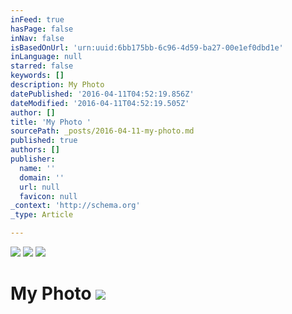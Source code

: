 ```yaml
---
inFeed: true
hasPage: false
inNav: false
isBasedOnUrl: 'urn:uuid:6bb175bb-6c96-4d59-ba27-00e1ef0dbd1e'
inLanguage: null
starred: false
keywords: []
description: My Photo
datePublished: '2016-04-11T04:52:19.856Z'
dateModified: '2016-04-11T04:52:19.505Z'
author: []
title: 'My Photo '
sourcePath: _posts/2016-04-11-my-photo.md
published: true
authors: []
publisher:
  name: ''
  domain: ''
  url: null
  favicon: null
_context: 'http://schema.org'
_type: Article

---
```

![](https://the-grid-user-content.s3-us-west-2.amazonaws.com/07af9c05-adc8-43b7-bdd3-aee269105e71.jpg)
![](https://the-grid-user-content.s3-us-west-2.amazonaws.com/8d2bef59-5c4c-42f4-b73e-4c06340faf1e.jpg)
![](https://the-grid-user-content.s3-us-west-2.amazonaws.com/f7aa3d00-65e1-4894-ae55-02829d5f0f77.jpg)

# My Photo ![](https://the-grid-user-content.s3-us-west-2.amazonaws.com/65e6db41-530e-4d4f-8063-a6f69f1fc0ad.png)